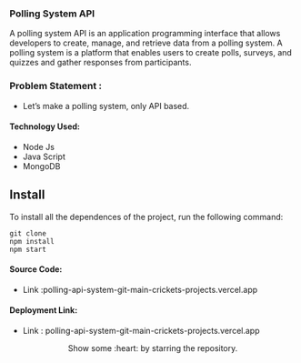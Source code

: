 ### Polling System API

A polling system API is an application programming interface that allows developers to create, manage, and retrieve data from a polling system. A polling system is a platform that enables users to create polls, surveys, and quizzes and gather responses from participants.

### Problem Statement : 
 - Let’s make a polling system, only API based.
 
#### Technology Used:
 - Node Js
 - Java Script
 - MongoDB
 

 ## Install

To install all the dependences of the project, run the following command:

    git clone 
    npm install
    npm start


#### Source Code:
 - Link :polling-api-system-git-main-crickets-projects.vercel.app


#### Deployment Link:
 - Link : polling-api-system-git-main-crickets-projects.vercel.app


<p align="center">
  Show some :heart: by starring the repository.
</p>





